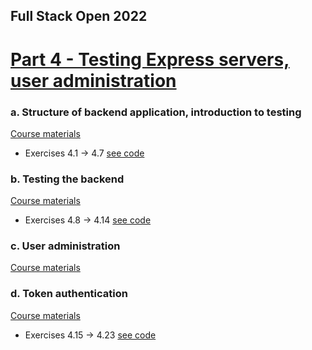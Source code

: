 ## Full Stack Open 2022

# [Part 4 - Testing Express servers, user administration](https://fullstackopen.com/en/part4)

### a. Structure of backend application, introduction to testing

[Course materials](https://fullstackopen.com/en/part4/structure_of_backend_application_introduction_to_testing)

- Exercises 4.1 -> 4.7 [see code](./a%20Structure%20of%20backend%20application,%20introduction%20to%20testing)


### b. Testing the backend

[Course materials](https://fullstackopen.com/en/part4/testing_the_backend)

- Exercises 4.8 -> 4.14 [see code](./b%20Testing%20the%20backend)


### c. User administration

[Course materials](https://fullstackopen.com/en/part4/user_administration)


### d. Token authentication

[Course materials](https://fullstackopen.com/en/part4/token_authentication)

- Exercises 4.15 -> 4.23 [see code](./d%20Token%20authentication)

